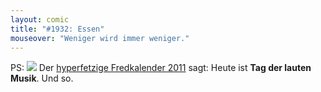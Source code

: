 ```yaml
---
layout: comic
title: "#1932: Essen"
mouseover: "Weniger wird immer weniger."
---
```


PS:
<a href="http://www.fonflatter.de/kalender"><img src="http://www.fonflatter.de/bilder/2011.png"></a>
Der <a href="http://www.fonflatter.de/kalender">hyperfetzige Fredkalender 2011</a> sagt: Heute ist <strong>Tag der lauten Musik</strong>. Und so.
